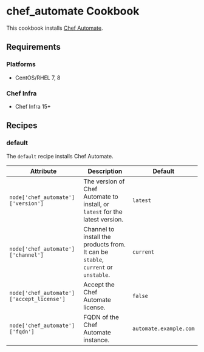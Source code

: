 # chef_automate Cookbook

This cookbook installs [Chef Automate](https://automate.chef.io).

## Requirements

### Platforms

* CentOS/RHEL 7, 8

### Chef Infra

* Chef Infra 15+

## Recipes

### default

The `default` recipe installs Chef Automate.

|Attribute|Description|Default|
|---------|-----------|-------|
|`node['chef_automate']['version']`|The version of Chef Automate to install, or `latest` for the latest version.|`latest`|
|`node['chef_automate']['channel']`|Channel to install the products from. It can be `stable`, `current` or `unstable`.|`current`|
|`node['chef_automate']['accept_license']`|Accept the Chef Automate license.|`false`|
|`node['chef_automate']['fqdn']`|FQDN of the Chef Automate instance.|`automate.example.com`|
